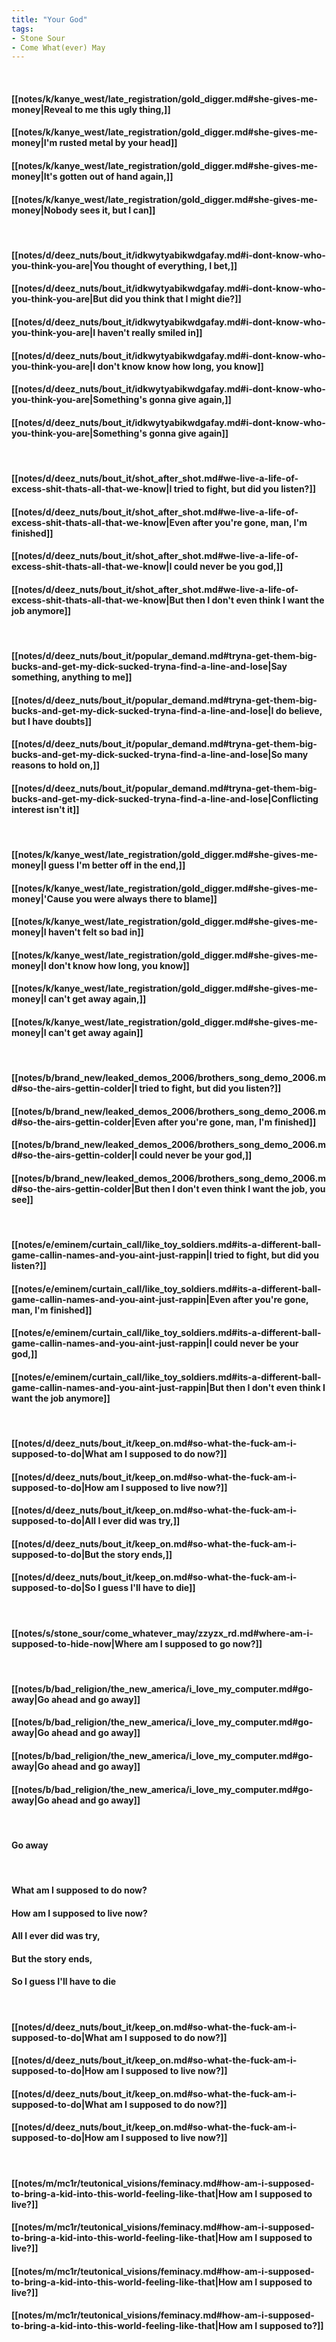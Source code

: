 ```yaml
---
title: "Your God"
tags:
- Stone Sour
- Come What(ever) May
---
```

&nbsp;
#### [[notes/k/kanye_west/late_registration/gold_digger.md#she-gives-me-money|Reveal to me this ugly thing,]]
#### [[notes/k/kanye_west/late_registration/gold_digger.md#she-gives-me-money|I'm rusted metal by your head]]
#### [[notes/k/kanye_west/late_registration/gold_digger.md#she-gives-me-money|It's gotten out of hand again,]]
#### [[notes/k/kanye_west/late_registration/gold_digger.md#she-gives-me-money|Nobody sees it, but I can]]
&nbsp;
#### [[notes/d/deez_nuts/bout_it/idkwytyabikwdgafay.md#i-dont-know-who-you-think-you-are|You thought of everything, I bet,]]
#### [[notes/d/deez_nuts/bout_it/idkwytyabikwdgafay.md#i-dont-know-who-you-think-you-are|But did you think that I might die?]]
#### [[notes/d/deez_nuts/bout_it/idkwytyabikwdgafay.md#i-dont-know-who-you-think-you-are|I haven't really smiled in]]
#### [[notes/d/deez_nuts/bout_it/idkwytyabikwdgafay.md#i-dont-know-who-you-think-you-are|I don't know know how long, you know]]
#### [[notes/d/deez_nuts/bout_it/idkwytyabikwdgafay.md#i-dont-know-who-you-think-you-are|Something's gonna give again,]]
#### [[notes/d/deez_nuts/bout_it/idkwytyabikwdgafay.md#i-dont-know-who-you-think-you-are|Something's gonna give again]]
&nbsp;
#### [[notes/d/deez_nuts/bout_it/shot_after_shot.md#we-live-a-life-of-excess-shit-thats-all-that-we-know|I tried to fight, but did you listen?]]
#### [[notes/d/deez_nuts/bout_it/shot_after_shot.md#we-live-a-life-of-excess-shit-thats-all-that-we-know|Even after you're gone, man, I'm finished]]
#### [[notes/d/deez_nuts/bout_it/shot_after_shot.md#we-live-a-life-of-excess-shit-thats-all-that-we-know|I could never be you god,]]
#### [[notes/d/deez_nuts/bout_it/shot_after_shot.md#we-live-a-life-of-excess-shit-thats-all-that-we-know|But then I don't even think I want the job anymore]]
&nbsp;
#### [[notes/d/deez_nuts/bout_it/popular_demand.md#tryna-get-them-big-bucks-and-get-my-dick-sucked-tryna-find-a-line-and-lose|Say something, anything to me]]
#### [[notes/d/deez_nuts/bout_it/popular_demand.md#tryna-get-them-big-bucks-and-get-my-dick-sucked-tryna-find-a-line-and-lose|I do believe, but I have doubts]]
#### [[notes/d/deez_nuts/bout_it/popular_demand.md#tryna-get-them-big-bucks-and-get-my-dick-sucked-tryna-find-a-line-and-lose|So many reasons to hold on,]]
#### [[notes/d/deez_nuts/bout_it/popular_demand.md#tryna-get-them-big-bucks-and-get-my-dick-sucked-tryna-find-a-line-and-lose|Conflicting interest isn't it]]
&nbsp;
#### [[notes/k/kanye_west/late_registration/gold_digger.md#she-gives-me-money|I guess I'm better off in the end,]]
#### [[notes/k/kanye_west/late_registration/gold_digger.md#she-gives-me-money|'Cause you were always there to blame]]
#### [[notes/k/kanye_west/late_registration/gold_digger.md#she-gives-me-money|I haven't felt so bad in]]
#### [[notes/k/kanye_west/late_registration/gold_digger.md#she-gives-me-money|I don't know how long, you know]]
#### [[notes/k/kanye_west/late_registration/gold_digger.md#she-gives-me-money|I can't get away again,]]
#### [[notes/k/kanye_west/late_registration/gold_digger.md#she-gives-me-money|I can't get away again]]
&nbsp;
#### [[notes/b/brand_new/leaked_demos_2006/brothers_song_demo_2006.md#so-the-airs-gettin-colder|I tried to fight, but did you listen?]]
#### [[notes/b/brand_new/leaked_demos_2006/brothers_song_demo_2006.md#so-the-airs-gettin-colder|Even after you're gone, man, I'm finished]]
#### [[notes/b/brand_new/leaked_demos_2006/brothers_song_demo_2006.md#so-the-airs-gettin-colder|I could never be your god,]]
#### [[notes/b/brand_new/leaked_demos_2006/brothers_song_demo_2006.md#so-the-airs-gettin-colder|But then I don't even think I want the job, you see]]
&nbsp;
#### [[notes/e/eminem/curtain_call/like_toy_soldiers.md#its-a-different-ball-game-callin-names-and-you-aint-just-rappin|I tried to fight, but did you listen?]]
#### [[notes/e/eminem/curtain_call/like_toy_soldiers.md#its-a-different-ball-game-callin-names-and-you-aint-just-rappin|Even after you're gone, man, I'm finished]]
#### [[notes/e/eminem/curtain_call/like_toy_soldiers.md#its-a-different-ball-game-callin-names-and-you-aint-just-rappin|I could never be your god,]]
#### [[notes/e/eminem/curtain_call/like_toy_soldiers.md#its-a-different-ball-game-callin-names-and-you-aint-just-rappin|But then I don't even think I want the job anymore]]
&nbsp;
#### [[notes/d/deez_nuts/bout_it/keep_on.md#so-what-the-fuck-am-i-supposed-to-do|What am I supposed to do now?]]
#### [[notes/d/deez_nuts/bout_it/keep_on.md#so-what-the-fuck-am-i-supposed-to-do|How am I supposed to live now?]]
#### [[notes/d/deez_nuts/bout_it/keep_on.md#so-what-the-fuck-am-i-supposed-to-do|All I ever did was try,]]
#### [[notes/d/deez_nuts/bout_it/keep_on.md#so-what-the-fuck-am-i-supposed-to-do|But the story ends,]]
#### [[notes/d/deez_nuts/bout_it/keep_on.md#so-what-the-fuck-am-i-supposed-to-do|So I guess I'll have to die]]
&nbsp;
#### [[notes/s/stone_sour/come_whatever_may/zzyzx_rd.md#where-am-i-supposed-to-hide-now|Where am I supposed to go now?]]
&nbsp;
#### [[notes/b/bad_religion/the_new_america/i_love_my_computer.md#go-away|Go ahead and go away]]
#### [[notes/b/bad_religion/the_new_america/i_love_my_computer.md#go-away|Go ahead and go away]]
#### [[notes/b/bad_religion/the_new_america/i_love_my_computer.md#go-away|Go ahead and go away]]
#### [[notes/b/bad_religion/the_new_america/i_love_my_computer.md#go-away|Go ahead and go away]]
&nbsp;
#### Go away
&nbsp;
#### What am I supposed to do now?
#### How am I supposed to live now?
#### All I ever did was try,
#### But the story ends,
#### So I guess I'll have to die
&nbsp;
#### [[notes/d/deez_nuts/bout_it/keep_on.md#so-what-the-fuck-am-i-supposed-to-do|What am I supposed to do now?]]
#### [[notes/d/deez_nuts/bout_it/keep_on.md#so-what-the-fuck-am-i-supposed-to-do|How am I supposed to live now?]]
#### [[notes/d/deez_nuts/bout_it/keep_on.md#so-what-the-fuck-am-i-supposed-to-do|What am I supposed to do now?]]
#### [[notes/d/deez_nuts/bout_it/keep_on.md#so-what-the-fuck-am-i-supposed-to-do|How am I supposed to live now?]]
&nbsp;
#### [[notes/m/mc1r/teutonical_visions/feminacy.md#how-am-i-supposed-to-bring-a-kid-into-this-world-feeling-like-that|How am I supposed to live?]]
#### [[notes/m/mc1r/teutonical_visions/feminacy.md#how-am-i-supposed-to-bring-a-kid-into-this-world-feeling-like-that|How am I supposed to live?]]
#### [[notes/m/mc1r/teutonical_visions/feminacy.md#how-am-i-supposed-to-bring-a-kid-into-this-world-feeling-like-that|How am I supposed to live?]]
#### [[notes/m/mc1r/teutonical_visions/feminacy.md#how-am-i-supposed-to-bring-a-kid-into-this-world-feeling-like-that|How am I supposed to?]]
